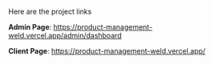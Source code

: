 Here are the project links

**Admin Page**:  https://product-management-weld.vercel.app/admin/dashboard

**Client Page**: https://product-management-weld.vercel.app/

